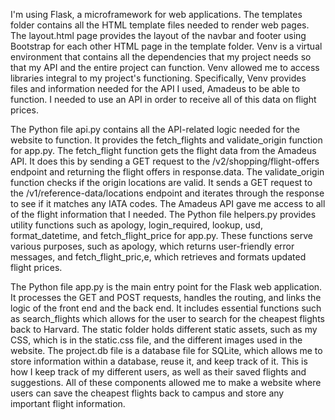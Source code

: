 I'm using Flask, a microframework for web applications. The templates folder contains all the HTML template files needed to render web pages. The layout.html page provides the layout of the navbar and footer using Bootstrap for each other HTML page in the template folder. Venv is a virtual environment that contains all the dependencies that my project needs so that my API and the entire project can function. Venv allowed me to access libraries integral to my project's functioning. Specifically, Venv provides files and information needed for the API I used, Amadeus to be able to function. I needed to use an API in order to receive all of this data on flight prices.

The Python file api.py contains all the API-related logic needed for the website to function. It provides the fetch_flights and validate_origin function for app.py. The fetch_flight function gets the flight data from the Amadeus API. It does this by sending a GET request to the /v2/shopping/flight-offers endpoint and returning the flight offers in response.data. The validate_origin function checks if the origin locations are valid. It sends a GET request to the /v1/reference-data/locations endpoint and iterates through the response to see if it matches any IATA codes. The Amadeus API gave me access to all of the flight information that I needed. The Python file helpers.py provides utility functions such as apology, login_required, lookup, usd, format_datetime, and fetch_flight_price for app.py. These functions serve various purposes, such as apology, which returns user-friendly error messages, and fetch_flight_pric,e, which retrieves and formats updated flight prices.

The Python file app.py is the main entry point for the Flask web application. It processes the GET and POST requests, handles the routing, and links the logic of the front end and the back end. It includes essential functions such as search_flights which allows for the user to search for the cheapest flights back to Harvard. The static folder holds different static assets, such as my CSS, which is in the static.css file, and the different images used in the website. The project.db file is a database file for SQLite, which allows me to store information within a database, reuse it, and keep track of it. This is how I keep track of my different users, as well as their saved flights and suggestions.
All of these components allowed me to make a website where users can save the cheapest flights back to campus and store any important flight information.




